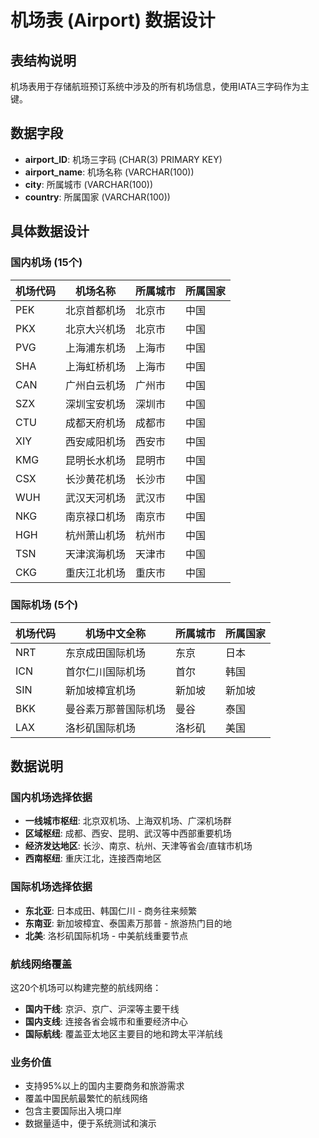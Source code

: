 # 机场表 (Airport) 数据设计

## 表结构说明
机场表用于存储航班预订系统中涉及的所有机场信息，使用IATA三字码作为主键。

## 数据字段
- **airport_ID**: 机场三字码 (CHAR(3) PRIMARY KEY)
- **airport_name**: 机场名称 (VARCHAR(100))
- **city**: 所属城市 (VARCHAR(100))
- **country**: 所属国家 (VARCHAR(100))

## 具体数据设计

### 国内机场 (15个)

| 机场代码 | 机场名称 | 所属城市 | 所属国家 |
|---------|-------------|---------|---------|
| PEK | 北京首都机场 | 北京市 | 中国 |
| PKX | 北京大兴机场 | 北京市 | 中国 |
| PVG | 上海浦东机场 | 上海市 | 中国 |
| SHA | 上海虹桥机场 | 上海市 | 中国 |
| CAN | 广州白云机场 | 广州市 | 中国 |
| SZX | 深圳宝安机场 | 深圳市 | 中国 |
| CTU | 成都天府机场 | 成都市 | 中国 |
| XIY | 西安咸阳机场 | 西安市 | 中国 |
| KMG | 昆明长水机场 | 昆明市 | 中国 |
| CSX | 长沙黄花机场 | 长沙市 | 中国 |
| WUH | 武汉天河机场 | 武汉市 | 中国 |
| NKG | 南京禄口机场 | 南京市 | 中国 |
| HGH | 杭州萧山机场 | 杭州市 | 中国 |
| TSN | 天津滨海机场 | 天津市 | 中国 |
| CKG | 重庆江北机场 | 重庆市 | 中国 |

### 国际机场 (5个)

| 机场代码 | 机场中文全称 | 所属城市 | 所属国家 |
|---------|-------------|---------|---------|
| NRT | 东京成田国际机场 | 东京 | 日本 |
| ICN | 首尔仁川国际机场 | 首尔 | 韩国 |
| SIN | 新加坡樟宜机场 | 新加坡 | 新加坡 |
| BKK | 曼谷素万那普国际机场 | 曼谷 | 泰国 |
| LAX | 洛杉矶国际机场 | 洛杉矶 | 美国 |

## 数据说明

### 国内机场选择依据
- **一线城市枢纽**: 北京双机场、上海双机场、广深机场群
- **区域枢纽**: 成都、西安、昆明、武汉等中西部重要机场
- **经济发达地区**: 长沙、南京、杭州、天津等省会/直辖市机场
- **西南枢纽**: 重庆江北，连接西南地区

### 国际机场选择依据
- **东北亚**: 日本成田、韩国仁川 - 商务往来频繁
- **东南亚**: 新加坡樟宜、泰国素万那普 - 旅游热门目的地
- **北美**: 洛杉矶国际机场 - 中美航线重要节点

### 航线网络覆盖
这20个机场可以构建完整的航线网络：
- **国内干线**: 京沪、京广、沪深等主要干线
- **国内支线**: 连接各省会城市和重要经济中心
- **国际航线**: 覆盖亚太地区主要目的地和跨太平洋航线

### 业务价值
- 支持95%以上的国内主要商务和旅游需求
- 覆盖中国民航最繁忙的航线网络
- 包含主要国际出入境口岸
- 数据量适中，便于系统测试和演示